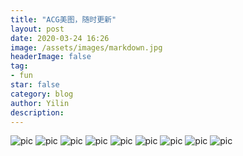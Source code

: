 ```yaml
---
title: "ACG美图，随时更新"
layout: post
date: 2020-03-24 16:26
image: /assets/images/markdown.jpg
headerImage: false
tag:
- fun
star: false
category: blog
author: Yilin
description: 
---
```

![pic](https://gitee.com/yilinya/imagebed/raw/master/pic-%20(1).jpg)
![pic](https://gitee.com/yilinya/imagebed/raw/master/pic-%20(3).jpg)
![pic](https://gitee.com/yilinya/imagebed/raw/master/pic-%20(4).jpg)
![pic](https://gitee.com/yilinya/imagebed/raw/master/pic-%20(5).jpg)
![pic](https://gitee.com/yilinya/imagebed/raw/master/pic-%20(6).jpg)
![pic](https://gitee.com/yilinya/imagebed/raw/master/pic-%20(7).jpg)
![pic](https://gitee.com/yilinya/imagebed/raw/master/pic-%20(8).jpg)
![pic](https://gitee.com/yilinya/imagebed/raw/master/pic-%20(9).jpg)
![pic](https://gitee.com/yilinya/imagebed/raw/master/pic-%20(10).jpg)

